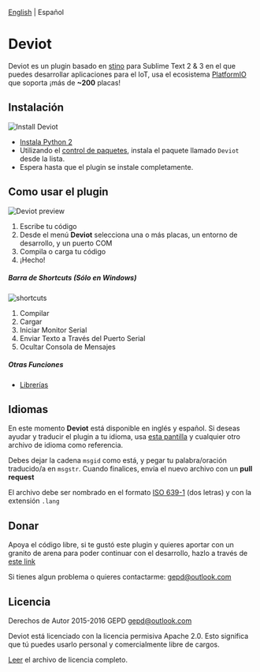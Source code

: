 [English](https://github.com/gepd/Deviot/blob/master/README.md) | Español

# Deviot
Deviot es un plugin basado en [stino](https://github.com/Robot-Will/Stino) para Sublime Text 2 & 3 en el que puedes desarrollar aplicaciones para el IoT, usa el ecosistema [PlatformIO](http://platformio.org/) que soporta ¡más de **~200** placas!

## Instalación

![Install Deviot](https://github.com/gepd/Deviot/blob/master/Docs/images/deviot_install.gif?raw=true)

* [Instala Python 2](https://www.python.org/downloads/)
* Utilizando el [control de paquetes](https://packagecontrol.io/installation), instala el paquete llamado `Deviot` desde la lista.
* Espera hasta que el plugin se instale completamente.


## Como usar el plugin
![Deviot preview](https://github.com/gepd/Deviot/blob/master/Docs/images/deviot.gif?raw=true)

1. Escribe tu código
2. Desde el menú **Deviot** selecciona una o más placas, un entorno de desarrollo, y un puerto COM
3. Compila o carga tu código
4. ¡Hecho!

##### Barra de Shortcuts (Sólo en Windows)
![shortcuts](https://github.com/gepd/Deviot/blob/master/Docs/images/deviot_bar.png?raw=true)

1. Compilar
2. Cargar
3. Iniciar Monitor Serial
4. Enviar Texto a Través del Puerto Serial
5. Ocultar Consola de Mensajes

##### Otras Funciones
* [Librerías](https://github.com/gepd/Deviot/blob/master/Docs/Private_Library-es.md)


## Idiomas
En este momento **Deviot** está disponible en inglés y español. Si deseas ayudar y traducir el plugin a tu idioma, usa [esta pantilla](https://github.com/gepd/Deviot/blob/master/Languages/preset.txt) y cualquier otro archivo de idioma como referencia. 

Debes dejar la cadena `msgid` como está, y pegar tu palabra/oración traducido/a en `msgstr`. Cuando finalices, envía el nuevo archivo con un **pull request**

El archivo debe ser nombrado en el formato [ISO 639-1](https://en.wikipedia.org/wiki/List_of_ISO_639-1_codes) (dos letras) y con la extensión `.lang`

## Donar
Apoya el código libre, si te gustó este plugin y quieres aportar con un granito de arena para poder continuar con el desarrollo, hazlo a través de [este link](https://gratipay.com/~gepd/)

Si tienes algun problema o quieres contactarme: <gepd@outlook.com>

## Licencia
Derechos de Autor 2015-2016 GEPD <gepd@outlook.com>

Deviot está licenciado con la licencia permisiva Apache 2.0. Esto significa que tú puedes usarlo personal y comercialmente libre de cargos.

[Leer](https://github.com/gepd/Deviot/blob/master/LICENCE) el archivo de licencia completo.
